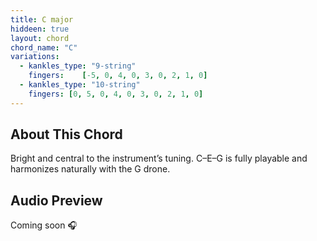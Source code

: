 ```yaml
---
title: C major
hiddeen: true
layout: chord
chord_name: "C"
variations:
  - kankles_type: "9-string"
    fingers:    [-5, 0, 4, 0, 3, 0, 2, 1, 0]
  - kankles_type: "10-string"
    fingers: [0, 5, 0, 4, 0, 3, 0, 2, 1, 0]
---
```


## About This Chord

Bright and central to the instrument’s tuning. C–E–G is fully playable and harmonizes naturally with the G drone.

## Audio Preview

Coming soon 🎧
